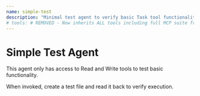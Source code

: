 ```yaml
---
name: simple-test
description: "Minimal test agent to verify basic Task tool functionality with only Read and Write tools"
# tools: # REMOVED - Now inherits ALL tools including full MCP suite from main thread
---
```


# Simple Test Agent

This agent only has access to Read and Write tools to test basic functionality.

When invoked, create a test file and read it back to verify execution.
